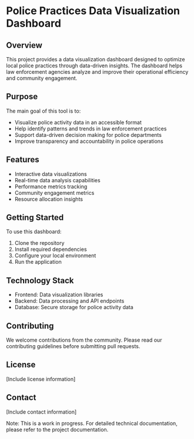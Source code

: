 # Police Practices Data Visualization Dashboard

## Overview
This project provides a data visualization dashboard designed to optimize local police practices through data-driven insights. The dashboard helps law enforcement agencies analyze and improve their operational efficiency and community engagement.

## Purpose
The main goal of this tool is to:
- Visualize police activity data in an accessible format
- Help identify patterns and trends in law enforcement practices
- Support data-driven decision making for police departments
- Improve transparency and accountability in police operations

## Features
- Interactive data visualizations
- Real-time data analysis capabilities
- Performance metrics tracking
- Community engagement metrics
- Resource allocation insights

## Getting Started
To use this dashboard:

1. Clone the repository
2. Install required dependencies
3. Configure your local environment
4. Run the application

## Technology Stack
- Frontend: Data visualization libraries
- Backend: Data processing and API endpoints
- Database: Secure storage for police activity data

## Contributing
We welcome contributions from the community. Please read our contributing guidelines before submitting pull requests.

## License
[Include license information]

## Contact
[Include contact information]

Note: This is a work in progress. For detailed technical documentation, please refer to the project documentation. 